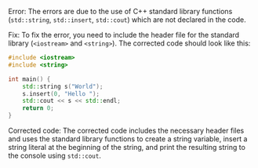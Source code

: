 
Error: The errors are due to the use of C++ standard library functions (`std::string`, `std::insert`, `std::cout`) which are not declared in the code.

Fix: To fix the error, you need to include the header file for the standard library (`<iostream>` and `<string>`). The corrected code should look like this:
```cpp
#include <iostream>
#include <string>

int main() {
    std::string s("World");
    s.insert(0, "Hello ");
    std::cout << s << std::endl;
    return 0;
}
```

Corrected code: The corrected code includes the necessary header files and uses the standard library functions to create a string variable, insert a string literal at the beginning of the string, and print the resulting string to the console using `std::cout`.
